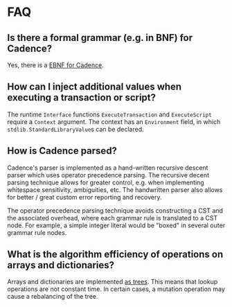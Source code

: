 # FAQ

## Is there a formal grammar (e.g. in BNF) for Cadence?

Yes, there is a [EBNF for Cadence](https://github.com/onflow/cadence/blob/master/docs/cadence.ebnf).

## How can I inject additional values when executing a transaction or script?

The runtime `Interface` functions `ExecuteTransaction` and `ExecuteScript` require a `Context` argument.
The context has an `Environment` field, in which `stdlib.StandardLibraryValue`s can be declared.

## How is Cadence parsed?

Cadence's parser is implemented as a hand-written recursive descent parser which uses operator precedence parsing.
The recursive decent parsing technique allows for greater control, e.g. when implementing whitespace sensitivity, ambiguities, etc.
The handwritten parser also allows for better / great custom error reporting and recovery.

The operator precedence parsing technique avoids constructing a CST and the associated overhead, where each grammar rule is translated to a CST node.
For example, a simple integer literal would be "boxed" in several outer grammar rule nodes.

## What is the algorithm efficiency of operations on arrays and dictionaries?

Arrays and dictionaries are implemented [as trees](https://github.com/onflow/atree). 
This means that lookup operations are not constant time. 
In certain cases, a mutation operation may cause a rebalancing of the tree.
